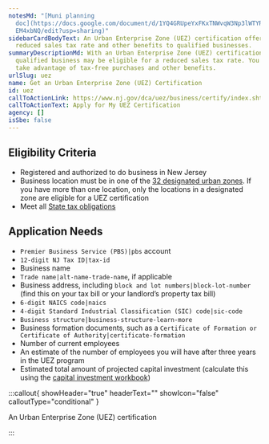 ```yaml
---
notesMd: "[Muni planning
  doc](https://docs.google.com/document/d/1YQ4GRUpeYxFKxTNWvqW3Np3lWTYRnJoN_uPI\
  EM4xbNQ/edit?usp=sharing)"
sidebarCardBodyText: An Urban Enterprise Zone (UEZ) certification offers a
  reduced sales tax rate and other benefits to qualified businesses.
summaryDescriptionMd: With an Urban Enterprise Zone (UEZ) certification, your
  qualified business may be eligible for a reduced sales tax rate. You can also
  take advantage of tax-free purchases and other benefits.
urlSlug: uez
name: Get an Urban Enterprise Zone (UEZ) Certification
id: uez
callToActionLink: https://www.nj.gov/dca/uez/business/certify/index.shtml
callToActionText: Apply for My UEZ Certification
agency: []
isSbe: false
---
```

## Eligibility Criteria

* Registered and authorized to do business in New Jersey
* Business location must be in one of the [32 designated urban zones](https://njdca.maps.arcgis.com/apps/InformationLookup/index.html?appid=0db472ac220a419d938e9060574d2f21). If you have more than one location, only the locations in a designated zone are eligible for a UEZ certification
* Meet all [State tax obligations](https://business.nj.gov/pages/filings-and-accounting)

## Application Needs

*  `Premier Business Service (PBS)|pbs` account
*  `12-digit NJ Tax ID|tax-id` 
* Business name
*  `Trade name|alt-name-trade-name`, if applicable
* Business address, including `block and lot numbers|block-lot-number` (find this on your tax bill or your landlord’s property tax bill)
*  `6-digit NAICS code|naics` 
*  `4-digit Standard Industrial Classification (SIC) code|sic-code` 
*  `Business structure|business-structure-learn-more` 
* Business formation documents, such as a `Certificate of Formation or Certificate of Authority|certificate-formation` 
* Number of current employees 
* An estimate of the number of employees you will have after three years in the UEZ program
* Estimated total amount of projected capital investment (calculate this using the [capital investment workbook](https://www.nj.gov/dca/uez/forms/pdf/5-CapitalInvestWkbk-Cert.xls))

:::callout{ showHeader="true" headerText="" showIcon="false" calloutType="conditional" }

An Urban Enterprise Zone (UEZ) certification

:::